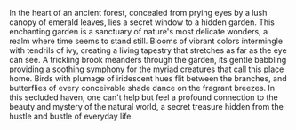 In the heart of an ancient forest, concealed from prying eyes by a lush canopy of emerald leaves, lies a secret window to a hidden garden. This enchanting garden is a sanctuary of nature's most delicate wonders, a realm where time seems to stand still. Blooms of vibrant colors intermingle with tendrils of ivy, creating a living tapestry that stretches as far as the eye can see. A trickling brook meanders through the garden, its gentle babbling providing a soothing symphony for the myriad creatures that call this place home. Birds with plumage of iridescent hues flit between the branches, and butterflies of every conceivable shade dance on the fragrant breezes. In this secluded haven, one can't help but feel a profound connection to the beauty and mystery of the natural world, a secret treasure hidden from the hustle and bustle of everyday life.
